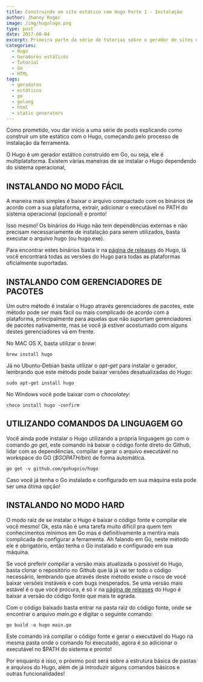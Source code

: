 ```yaml
---
title: Construindo um site estático com Hugo Parte 1 - Instalação
author: Jhonny Roger
image: /img/hugologo.png
type: post
date: 2017-08-04
excerpt: Primeira parte da série de tutorias sobre o gerador de sites estáticos Hugo, abordando o processo de instação da ferramenta.
categories:
  - Hugo
  - Geradores estáticos
  - Tutorial
  - Go
  - HTML
tags:
  - geradores
  - estáticos
  - go
  - golang
  - html
  - static generators
---
```


Como prometido, vou dar início a uma série de posts explicando como construir um site estático com o Hugo, começando pelo processo de instalação da ferramenta.
 
O Hugo é um gerador estático construído em Go, ou seja, ele é multiplataforma. Existem várias maneiras de se instalar o Hugo dependendo do sistema operacional,

INSTALANDO NO MODO FÁCIL
------------------------
 A maneira mais simples é baixar o arquivo compactado com os binários de acordo com a sua plataforma, extrair, adicionar o executável no PATH do sistema operacional (opcional) e pronto! 

Isso mesmo! Os binários do Hugo não tem dependências externas e não precisam necessariamente de instalação para serem utilizados, basta executar o arquivo hugo (ou hugo.exe).

Para encontrar estes binários basta ir na [página de releases](https://github.com/gohugoio/hugo/releases) do Hugo, lá você encontrará todas as versões do Hugo para todas as plataformas oficialmente suportadas. 
 
INSTALANDO COM GERENCIADORES DE PACOTES
---------------------------------------
Um outro método é instalar o Hugo através gerenciadores de pacotes, este método pode ser mais fácil ou mais complicado de acordo com a plataforma, principalmente para aquelas que não suportam gerenciadores de pacotes nativamente, mas se você já estiver acostumado com alguns destes gerenciadores vá em frente.

No MAC OS X, basta utilizar o *brew*: 

    brew install hugo

 
Já no Ubuntu-Debian basta utilizar o *apt-get* para instalar o gerador, lembrando que este método pode baixar versões desatualizadas do Hugo: 

    sudo apt-get install hugo

 
No Windows você pode baixar com o *chocolatey*:

    choco install hugo -confirm


UTILIZANDO COMANDOS DA LINGUAGEM GO
-------------------

Você ainda pode instalar o Hugo utilizando a própria linguagem go com o comando *go get*, este comando irá baixar o código fonte direto do Github, lidar com as dependências, compilar e gerar o arquivo executável no workspace do GO (*$GOPATH/bin*) de forma automática.

    go get -v github.com/gohugoio/hugo

Caso você já tenha o Go instalado e configurado em sua máquina esta pode ser uma ótima opção! 

INSTALANDO NO MODO HARD
-------------------------------------------------------

O modo raiz de se instalar o Hugo é baixar o código fonte e compilar ele você mesmo! Ok, esta não é uma tarefa muito difícil pra quem tem conhecimentos mínimos em Go mas é definitivamente a mentira mais complicada de configurar a ferramenta. Ah falando em Go, neste método ele é obrigatório, então tenha o Go instalado e configurado em sua máquina. 
 
Se você preferir compilar a versão mais atualizada o possível do Hugo, basta clonar o repositório no Github que lá já vai ter todo o código necessário, lembrando que através deste método existe o risco de você baixar versões instáveis e com bugs inesperados. Se uma versão mais estável é o que você procura, é só ir na [página de releases](https://github.com/gohugoio/hugo/releases) do Hugo é baixar a versão do código fonte que mais te agrada. 
 
Com o código baixado basta entrar na pasta raiz do código fonte,  onde se encontrar o arquivo *main.go* e digitar o seguinte comando:

    go build -o hugo main.go

 Este comando irá compilar o código fonte e gerar o executável do Hugo na mesma pasta onde o comando foi executado, agora é so adicionar o executável no $PATH do sistema e pronto! 

Por enquanto é isso, o próximo post será sobre a estrutura básica de pastas e arquivos do Hugo, além de já introduzir alguns comandos básicos e outras funcionalidades!

